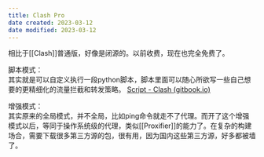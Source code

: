 ```yaml
---
title: Clash Pro
date created: 2023-03-12
date modified: 2023-03-12
---
```

相比于[[Clash]]普通版，好像是闭源的。以前收费，现在也完全免费了。


脚本模式：  
其实就是可以自定义执行一段python脚本，脚本里面可以随心所欲写一些自己想要的更精细化的流量拦截和转发策略。
[Script - Clash (gitbook.io)](https://lancellc.gitbook.io/clash/clash-config-file/script)


增强模式：  
其实原来的全局模式，并不全局，比如ping命令就走不了代理。而开了这个增强模式以后，等同于操作系统级的代理，类似[[Proxifier]]的能力了。在复杂的构建场合，需要下载很多第三方源的包，很有用，因为国内这些第三方源，好多都被墙了。
